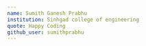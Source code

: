 ```yaml
---
name: Sumith Ganesh Prabhu
institution: Sinhgad college of engineering
quote: Happy Coding
github_user: sumithprabhu
---
```

